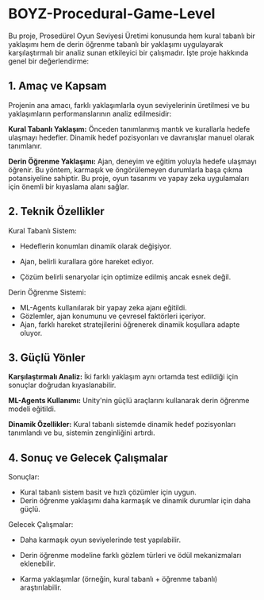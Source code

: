 # BOYZ-Procedural-Game-Level
Bu proje, Prosedürel Oyun Seviyesi Üretimi konusunda hem kural tabanlı bir yaklaşımı hem de derin öğrenme tabanlı bir yaklaşımı uygulayarak karşılaştırmalı bir analiz sunan etkileyici bir çalışmadır. İşte proje hakkında genel bir değerlendirme:

## 1. Amaç ve Kapsam
Projenin ana amacı, farklı yaklaşımlarla oyun seviyelerinin üretilmesi ve bu yaklaşımların performanslarının analiz edilmesidir:

**Kural Tabanlı Yaklaşım:** Önceden tanımlanmış mantık ve kurallarla hedefe ulaşmayı hedefler. Dinamik hedef pozisyonları ve davranışlar manuel olarak tanımlanır.

**Derin Öğrenme Yaklaşımı:** Ajan, deneyim ve eğitim yoluyla hedefe ulaşmayı öğrenir. Bu yöntem, karmaşık ve öngörülemeyen durumlarla başa çıkma potansiyeline sahiptir.
Bu proje, oyun tasarımı ve yapay zeka uygulamaları için önemli bir kıyaslama alanı sağlar.

## 2. Teknik Özellikler

Kural Tabanlı Sistem:

* Hedeflerin konumları dinamik olarak değişiyor.
  
* Ajan, belirli kurallara göre hareket ediyor.
  
* Çözüm belirli senaryolar için optimize edilmiş ancak esnek değil.
  
Derin Öğrenme Sistemi:

* ML-Agents kullanılarak bir yapay zeka ajanı eğitildi.
* Gözlemler, ajan konumunu ve çevresel faktörleri içeriyor.
* Ajan, farklı hareket stratejilerini öğrenerek dinamik koşullara adapte oluyor.

## 3. Güçlü Yönler

**Karşılaştırmalı Analiz:** İki farklı yaklaşım aynı ortamda test edildiği için sonuçlar doğrudan kıyaslanabilir.

**ML-Agents Kullanımı:** Unity'nin güçlü araçlarını kullanarak derin öğrenme modeli eğitildi.

**Dinamik Özellikler:** Kural tabanlı sistemde dinamik hedef pozisyonları tanımlandı ve bu, sistemin zenginliğini artırdı.

## 4. Sonuç ve Gelecek Çalışmalar
Sonuçlar:

* Kural tabanlı sistem basit ve hızlı çözümler için uygun.
* Derin öğrenme yaklaşımı daha karmaşık ve dinamik durumlar için daha güçlü.

Gelecek Çalışmalar:

* Daha karmaşık oyun seviyelerinde test yapılabilir.

* Derin öğrenme modeline farklı gözlem türleri ve ödül mekanizmaları eklenebilir.

* Karma yaklaşımlar (örneğin, kural tabanlı + öğrenme tabanlı) araştırılabilir.

